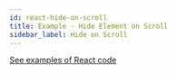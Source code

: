 ```yaml
---
id: react-hide-on-scroll
title: Example - Hide Element on Scroll
sidebar_label: Hide on Scroll
---
```


[See examples of React code](js/react/examples/react-hide-on-scroll.md)
